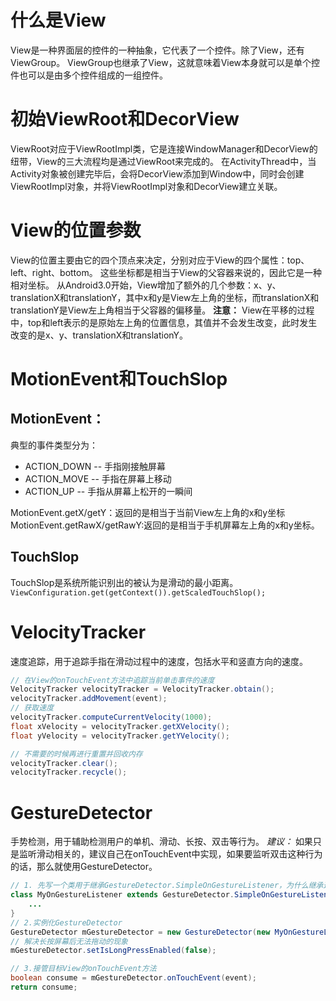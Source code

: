 # 什么是View
View是一种界面层的控件的一种抽象，它代表了一个控件。除了View，还有ViewGroup。
ViewGroup也继承了View，这就意味着View本身就可以是单个控件也可以是由多个控件组成的一组控件。

# 初始ViewRoot和DecorView
ViewRoot对应于ViewRootImpl类，它是连接WindowManager和DecorView的纽带，View的三大流程均是通过ViewRoot来完成的。
在ActivityThread中，当Activity对象被创建完毕后，会将DecorView添加到Window中，同时会创建ViewRootImpl对象，并将ViewRootImpl对象和DecorView建立关联。

# View的位置参数
View的位置主要由它的四个顶点来决定，分别对应于View的四个属性：top、left、right、bottom。
这些坐标都是相当于View的父容器来说的，因此它是一种相对坐标。
从Android3.0开始，View增加了额外的几个参数：x、y、translationX和translationY，其中x和y是View左上角的坐标，而translationX和translationY是View左上角相当于父容器的偏移量。
**注意：** View在平移的过程中，top和left表示的是原始左上角的位置信息，其值并不会发生改变，此时发生改变的是x、y、translationX和translationY。

# MotionEvent和TouchSlop
## MotionEvent：
典型的事件类型分为：
* ACTION_DOWN -- 手指刚接触屏幕
* ACTION_MOVE -- 手指在屏幕上移动
* ACTION_UP -- 手指从屏幕上松开的一瞬间

MotionEvent.getX/getY：返回的是相当于当前View左上角的x和y坐标
MotionEvent.getRawX/getRawY:返回的是相当于手机屏幕左上角的x和y坐标。

## TouchSlop
TouchSlop是系统所能识别出的被认为是滑动的最小距离。
`ViewConfiguration.get(getContext()).getScaledTouchSlop();`

# VelocityTracker
速度追踪，用于追踪手指在滑动过程中的速度，包括水平和竖直方向的速度。
```java
// 在View的onTouchEvent方法中追踪当前单击事件的速度
VelocityTracker velocityTracker = VelocityTracker.obtain();
velocityTracker.addMovement(event);
// 获取速度
velocityTracker.computeCurrentVelocity(1000);
float xVelocity = velocityTracker.getXVelocity();
float yVelocity = velocityTracker.getYVelocity();

// 不需要的时候再进行重置并回收内存
velocityTracker.clear();
velocityTracker.recycle();
```

# GestureDetector
手势检测，用于辅助检测用户的单机、滑动、长按、双击等行为。
*建议：* 如果只是监听滑动相关的，建议自己在onTouchEvent中实现，如果要监听双击这种行为的话，那么就使用GestureDetector。

```java
// 1. 先写一个类用于继承GestureDetector.SimpleOnGestureListener，为什么继承这个类？因为这个类中包含了双击事件
class MyOnGestureListener extends GestureDetector.SimpleOnGestureListener {
    ...
}
// 2.实例化GestureDetector
GestureDetector mGestureDetector = new GestureDetector(new MyOnGestureListener());
// 解决长按屏幕后无法拖动的现象
mGestureDetector.setIsLongPressEnabled(false);

// 3.接管目标View的onTouchEvent方法
boolean consume = mGestureDetector.onTouchEvent(event);
return consume;
```
